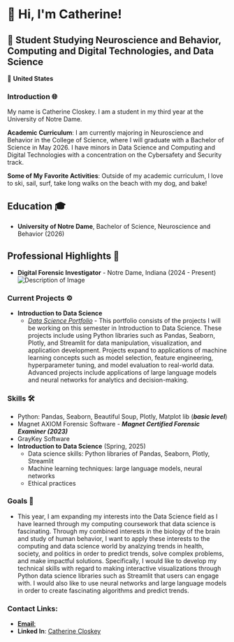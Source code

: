 # 👋 Hi, I'm Catherine!

## 🚀 Student Studying Neuroscience and Behavior, Computing and Digital Technologies, and Data Science

📍 **United States**  


### Introduction 🌐
My name is Catherine Closkey. I am a student in my third year at the University of Notre Dame. 

**Academic Curriculum**: I am currently majoring in Neuroscience and Behavior in the College of Science, where I will graduate with a Bachelor of Science in May 2026. I have minors in Data Science and Computing and Digital Technologies with a concentration on the Cybersafety and Security track. 

**Some of My Favorite Activities**: Outside of my academic curriculum, I love to ski, sail, surf, take long walks on the beach with my dog, and bake!

## Education 🎓
- **University of Notre Dame**, Bachelor of Science, Neuroscience and Behavior (2026)

## Professional Highlights 🌟
- **Digital Forensic Investigator** - Notre Dame, Indiana (2024 - Present)
![Description of Image](https://news.nd.edu/assets/330693/500x/cyber_crimes_unit_mc_feature.jpg)
       
### Current Projects ⚙️
- **Introduction to Data Science**
    - [*Data Science Portfolio*](https://github.com/ccloskey2/CLOSKEY-Data-Science-Portolio)
          - This portfolio consists of the projects I will be working on this semester in Introduction to Data Science. These projects include using Python libraries such as Pandas,                Seaborn, Plotly, and Streamlit for data manipulation, visualization, and application development. Projects expand to applications of machine learning concepts such as model             selection, feature engineering, hyperparameter tuning, and model evaluation to real-world data. Advanced projects include applications of large language models and                      neural networks for analytics and decision-making.  

### Skills 🛠️
   - Python: Pandas, Seaborn, Beautiful Soup, Plotly, Matplot lib (***basic level***)
   - Magnet AXIOM Forensic Software - ***Magnet Certified Forensic Examiner (2023)***
   - GrayKey Software
   - **Introduction to Data Science** (Spring, 2025)
        - Data science skills: Python libraries of Pandas, Seaborn, Plotly, Streamlit
        - Machine learning techniques: large language models, neural networks
        - Ethical practices

### Goals 🚀 
- This year, I am expanding my interests into the Data Science field  as I have learned through my computing coursework that data science is fascinating. Through my combined interests in the biology of the brain and study of human behavior, I want to apply these interests to the computing and data science world by analzying trends in health, society, and politics in order to predict trends, solve complex problems, and make impactful solutions. Specifically, I would like to develop my technical skills with regard to making interactive visualizations through Python data science libraries such as Streamlit that users can engage with. I would also like to use neural networks and large language models in order to create fascinating algorithms and predict trends. 
  
### Contact Links:  
- [**Email**:](mailto:ccloskey@nd.edu)
- **Linked In**: [Catherine Closkey](https://www.linkedin.com/in/catherine-closkey-a1863b2ab)


